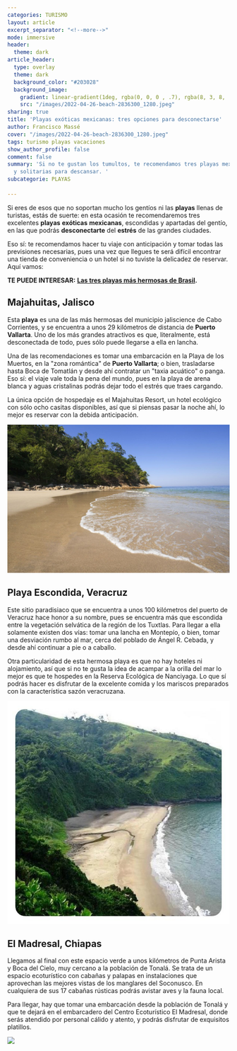```yaml
---
categories: TURISMO
layout: article
excerpt_separator: "<!--more-->"
mode: immersive
header:
  theme: dark
article_header:
  type: overlay
  theme: dark
  background_color: "#203028"
  background_image:
    gradient: linear-gradient(1deg, rgba(0, 0, 0 , .7), rgba(8, 3, 8, .9))
    src: "/images/2022-04-26-beach-2836300_1280.jpeg"
sharing: true
title: 'Playas exóticas mexicanas: tres opciones para desconectarse'
author: Francisco Massé
cover: "/images/2022-04-26-beach-2836300_1280.jpeg"
tags: turismo playas vacaciones
show_author_profile: false
comment: false
summary: 'Si no te gustan los tumultos, te recomendamos tres playas mexicanas exóticas
  y solitarias para descansar. '
subcategorie: PLAYAS

---
```

Si eres de esos que no soportan mucho los gentíos ni las **playas** llenas de turistas, estás de suerte: en esta ocasión te recomendaremos tres excelentes **playas** **exóticas** **mexicanas**, escondidas y apartadas del gentío, en las que podrás **desconectarte** del **estrés** de las grandes ciudades.

Eso sí: te recomendamos hacer tu viaje con anticipación y tomar todas las previsiones necesarias, pues una vez que llegues te será difícil encontrar una tienda de conveniencia o un hotel si no tuviste la delicadez de reservar. Aquí vamos:

**TE PUEDE INTERESAR:** [**Las tres playas más hermosas de Brasil**]()**.**

## Majahuitas, Jalisco

Esta **playa** es una de las más hermosas del municipio jaliscience de Cabo Corrientes, y se encuentra a unos 29 kilómetros de distancia de **Puerto Vallarta**. Uno de los más grandes atractivos es que, literalmente, está desconectada de todo, pues sólo puede llegarse a ella en lancha.

Una de las recomendaciones es tomar una embarcación en la Playa de los Muertos, en la "zona romántica" de **Puerto Vallarta**; o bien, trasladarse hasta Boca de Tomatlán y desde ahí contratar un "taxia acuático" o panga. Eso sí: el viaje vale toda la pena del mundo, pues en la playa de arena blanca y aguas cristalinas podrás dejar todo el estrés que traes cargando.

La única opción de hospedaje es el Majahuitas Resort, un hotel ecológico con sólo ocho casitas disponibles, así que si piensas pasar la noche ahí, lo mejor es reservar con la debida anticipación.

![](/images/2022-04-26-majahuitas_pinterest.jpeg)

## Playa Escondida, Veracruz

Este sitio paradisiaco que se encuentra a unos 100 kilómetros del puerto de Veracruz hace honor a su nombre, pues se encuentra más que escondida entre la vegetación selvática de la región de los Tuxtlas. Para llegar a ella solamente existen dos vías: tomar una lancha en Montepío, o bien, tomar una desviación rumbo al mar, cerca del poblado de Ángel R. Cebada, y desde ahí continuar a pie o a caballo.

Otra particularidad de esta hermosa playa es que no hay hoteles ni alojamiento, así que si no te gusta la idea de acampar a la orilla del mar lo mejor es que te hospedes en la Reserva Ecológica de Nanciyaga. Lo que sí podrás hacer es disfrutar de la excelente comida y los mariscos preparados con la característica sazón veracruzana.

![](/images/2022-04-26-playaescondida.jpeg)

## El Madresal, Chiapas

Llegamos al final con este espacio verde a unos kilómetros de Punta Arista y Boca del Cielo, muy cercano a la población de Tonalá. Se trata de un espacio ecoturístico con cabañas y palapas en instalaciones que aprovechan las mejores vistas de los manglares del Soconusco. En cualquiera de sus 17 cabañas rústicas podrás avistar aves y la fauna local.

Para llegar, hay que tomar una embarcación desde la población de Tonalá y que te dejará en el embarcadero del Centro Ecoturístico El Madresal, donde serás atendido por personal cálido y atento, y podrás disfrutar de exquisitos platillos.

![](https://www.elmadresal.com/gallery/acercade/images/atardecer%20en%20la%20playa.jpg)